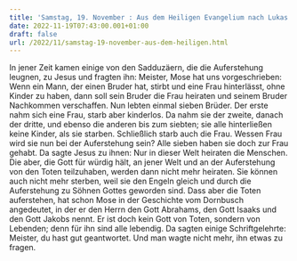 ```yaml
---
title: 'Samstag, 19. November : Aus dem Heiligen Evangelium nach Lukas - Lk 20,27-40.'
date: 2022-11-19T07:43:00.001+01:00
draft: false
url: /2022/11/samstag-19-november-aus-dem-heiligen.html
---
```


In jener Zeit kamen einige von den Sadduzäern, die die Auferstehung leugnen, zu Jesus und fragten ihn: Meister, Mose hat uns vorgeschrieben: Wenn ein Mann, der einen Bruder hat, stirbt und eine Frau hinterlässt, ohne Kinder zu haben, dann soll sein Bruder die Frau heiraten und seinem Bruder Nachkommen verschaffen. Nun lebten einmal sieben Brüder. Der erste nahm sich eine Frau, starb aber kinderlos. Da nahm sie der zweite, danach der dritte, und ebenso die anderen bis zum siebten; sie alle hinterließen keine Kinder, als sie starben. Schließlich starb auch die Frau. Wessen Frau wird sie nun bei der Auferstehung sein? Alle sieben haben sie doch zur Frau gehabt. Da sagte Jesus zu ihnen: Nur in dieser Welt heiraten die Menschen. Die aber, die Gott für würdig hält, an jener Welt und an der Auferstehung von den Toten teilzuhaben, werden dann nicht mehr heiraten. Sie können auch nicht mehr sterben, weil sie den Engeln gleich und durch die Auferstehung zu Söhnen Gottes geworden sind. Dass aber die Toten auferstehen, hat schon Mose in der Geschichte vom Dornbusch angedeutet, in der er den Herrn den Gott Abrahams, den Gott Isaaks und den Gott Jakobs nennt. Er ist doch kein Gott von Toten, sondern von Lebenden; denn für ihn sind alle lebendig. Da sagten einige Schriftgelehrte: Meister, du hast gut geantwortet. Und man wagte nicht mehr, ihn etwas zu fragen.
